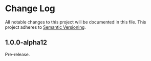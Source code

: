 ﻿# Change Log

All notable changes to this project will be documented in this file.
This project adheres to [Semantic Versioning](http://semver.org/).

## 1.0.0-alpha12

Pre-release.
